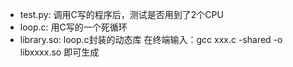- test.py:
  调用C写的程序后，测试是否用到了2个CPU
- loop.c:
  用C写的一个死循环
- library.so:
  loop.c封装的动态库
  在终端输入：gcc xxx.c -shared -o libxxxx.so
  即可生成
